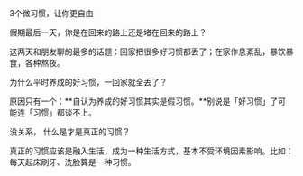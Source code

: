 3个微习惯，让你更自由

假期最后一天，你是在回来的路上还是堵在回来的路上？

这两天和朋友聊的最多的话题：回家把很多好习惯都丢了；在家作息紊乱，暴饮暴食，各种熬夜。

为什么平时养成的好习惯，一回家就全丢了？

原因只有一个：**自认为养成的好习惯其实是假习惯。**别说是「好习惯」了可能连「习惯」都谈不上。

没关系，
什么是才是真正的习惯？

真正的习惯应该是融入生活，成为一种生活方式，基本不受环境因素影响。比如：每天起床刷牙、洗脸算是一种习惯。